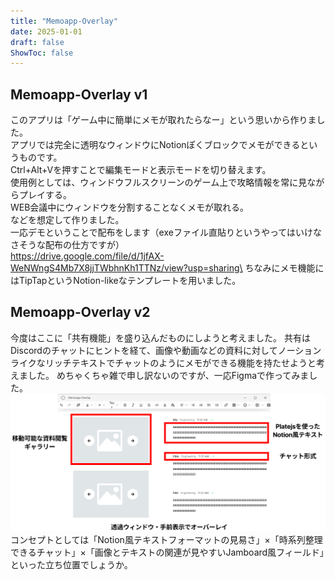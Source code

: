 ```yaml
---
title: "Memoapp-Overlay"
date: 2025-01-01
draft: false
ShowToc: false
---
```

## Memoapp-Overlay v1
このアプリは「ゲーム中に簡単にメモが取れたらなー」という思いから作りました。\
アプリでは完全に透明なウィンドウにNotionぽくブロックでメモができるというものです。\
Ctrl+Alt+Vを押すことで編集モードと表示モードを切り替えます。\
使用例としては、ウィンドウフルスクリーンのゲーム上で攻略情報を常に見ながらプレイする。\
WEB会議中にウィンドウを分割することなくメモが取れる。\
などを想定して作りました。\
一応デモということで配布をします（exeファイル直貼りというやってはいけなさそうな配布の仕方ですが）\
https://drive.google.com/file/d/1jfAX-WeNWngS4Mb7X8jjTWbhnKh1TTNz/view?usp=sharing\
ちなみにメモ機能にはTipTapというNotion-likeなテンプレートを用いました。

## Memoapp-Overlay v2
今度はここに「共有機能」を盛り込んだものにしようと考えました。
共有はDiscordのチャットにヒントを経て、画像や動画などの資料に対してノーションライクなリッチテキストでチャットのようにメモができる機能を持たせようと考えました。
めちゃくちゃ雑で申し訳ないのですが、一応Figmaで作ってみました。
<img src="image.png" alt="トレンド入りの様子">
コンセプトとしては「Notion風テキストフォーマットの見易さ」×「時系列整理できるチャット」×「画像とテキストの関連が見やすいJamboard風フィールド」といった立ち位置でしょうか。